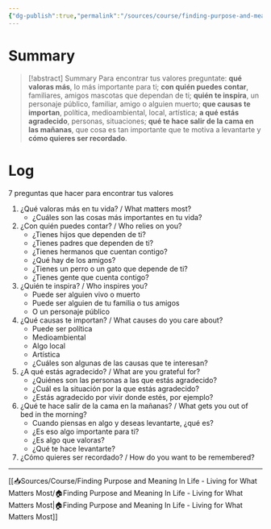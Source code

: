 ```yaml
---
{"dg-publish":true,"permalink":"/sources/course/finding-purpose-and-meaning-in-life-living-for-what-matters-most/7-questions-exercise-introduction/"}
---
```


# Summary
>[!abstract] Summary
> Para encontrar tus valores preguntate: **qué valoras más**, lo más importante para ti; **con quién puedes contar**, familiares, amigos mascotas que dependan de ti; **quién te inspira**, un personaje público, familiar, amigo o alguien muerto; **que causas te importan**, política, medioambiental, local, artística; **a qué estás agradecido**, personas, situaciones; **qué te hace salir de la cama en las mañanas**, que cosa es tan importante que te motiva a levantarte y **cómo quieres ser recordado**.

# Log
7 preguntas que hacer para encontrar tus valores
1. ¿Qué valoras más en tu vida? / What matters most?
   - ¿Cuáles son las cosas más importantes en tu vida?
2. ¿Con quién puedes contar? / Who relies on you?
   - ¿Tienes hijos que dependen de ti?
   - ¿Tienes padres que dependen de ti?
   - ¿Tienes hermanos que cuentan contigo?
   - ¿Qué hay de los amigos?
   - ¿Tienes un perro o un gato que depende de ti?
   - ¿Tienes gente que cuenta contigo?
3. ¿Quién te inspira? / Who inspires you?
   - Puede ser alguien vivo o muerto
   - Puede ser alguien de tu familia o tus amigos
   - O un personaje público
4. ¿Qué causas te importan? / What causes do you care about?
   - Puede ser política
   - Medioambiental
   - Algo local
   - Artística
   - ¿Cuáles son algunas de las causas que te interesan?
5. ¿A qué estás agradecido? / What are you grateful for?
   - ¿Quiénes son las personas a las que estás agradecido?
   - ¿Cuál es la situación por la que estás agradecido?
   - ¿Estás agradecido por vivir donde estés, por ejemplo?
6. ¿Qué te hace salir de la cama en la mañanas? / What gets you out of bed in the morning?
   - Cuando piensas en algo y deseas levantarte, ¿qué es? 
   - ¿Es eso algo importante para ti? 
   - ¿Es algo que valoras?
   - ¿Qué te hace levantarte?
7. ¿Cómo quieres ser recordado? / How do you want to be remembered?

---
[[📥Sources/Course/Finding Purpose and Meaning In Life - Living for What Matters Most/🏠Finding Purpose and Meaning In Life - Living for What Matters Most\|🏠Finding Purpose and Meaning In Life - Living for What Matters Most]]